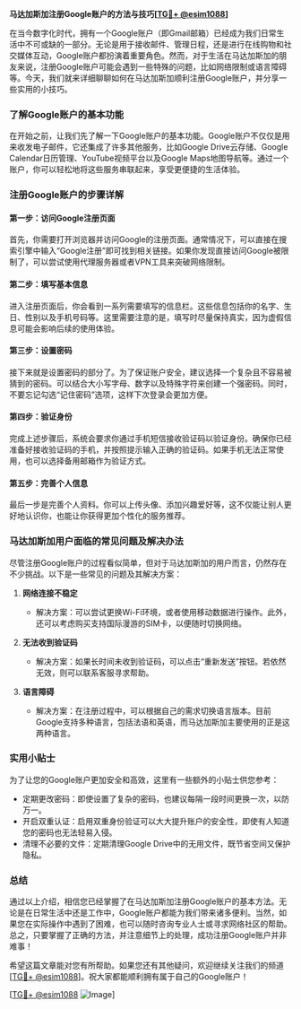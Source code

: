 **马达加斯加注册Google账户的方法与技巧[[TG💪+ @esim1088](https://t.me/s/esim1088)]**

在当今数字化时代，拥有一个Google账户（即Gmail邮箱）已经成为我们日常生活中不可或缺的一部分。无论是用于接收邮件、管理日程，还是进行在线购物和社交媒体互动，Google账户都扮演着重要角色。然而，对于生活在马达加斯加的朋友来说，注册Google账户可能会遇到一些特殊的问题，比如网络限制或语言障碍等。今天，我们就来详细聊聊如何在马达加斯加顺利注册Google账户，并分享一些实用的小技巧。

### 了解Google账户的基本功能

在开始之前，让我们先了解一下Google账户的基本功能。Google账户不仅仅是用来收发电子邮件，它还集成了许多其他服务，比如Google Drive云存储、Google Calendar日历管理、YouTube视频平台以及Google Maps地图导航等。通过一个账户，你可以轻松地将这些服务串联起来，享受更便捷的生活体验。

### 注册Google账户的步骤详解

#### 第一步：访问Google注册页面
首先，你需要打开浏览器并访问Google的注册页面。通常情况下，可以直接在搜索引擎中输入“Google注册”即可找到相关链接。如果你发现直接访问Google被限制了，可以尝试使用代理服务器或者VPN工具来突破网络限制。

#### 第二步：填写基本信息
进入注册页面后，你会看到一系列需要填写的信息栏。这些信息包括你的名字、生日、性别以及手机号码等。这里需要注意的是，填写时尽量保持真实，因为虚假信息可能会影响后续的使用体验。

#### 第三步：设置密码
接下来就是设置密码的部分了。为了保证账户安全，建议选择一个复杂且不容易被猜到的密码。可以结合大小写字母、数字以及特殊字符来创建一个强密码。同时，不要忘记勾选“记住密码”选项，这样下次登录会更加方便。

#### 第四步：验证身份
完成上述步骤后，系统会要求你通过手机短信接收验证码以验证身份。确保你已经准备好接收验证码的手机，并按照提示输入正确的验证码。如果手机无法正常使用，也可以选择备用邮箱作为验证方式。

#### 第五步：完善个人信息
最后一步是完善个人资料。你可以上传头像、添加兴趣爱好等，这不仅能让别人更好地认识你，也能让你获得更加个性化的服务推荐。

### 马达加斯加用户面临的常见问题及解决办法

尽管注册Google账户的过程看似简单，但对于马达加斯加的用户而言，仍然存在不少挑战。以下是一些常见的问题及其解决方案：

1. **网络连接不稳定**
   - 解决方案：可以尝试更换Wi-Fi环境，或者使用移动数据进行操作。此外，还可以考虑购买支持国际漫游的SIM卡，以便随时切换网络。

2. **无法收到验证码**
   - 解决方案：如果长时间未收到验证码，可以点击“重新发送”按钮。若依然无效，则可以联系客服寻求帮助。

3. **语言障碍**
   - 解决方案：在注册过程中，可以根据自己的需求切换语言版本。目前Google支持多种语言，包括法语和英语，而马达加斯加主要使用的正是这两种语言。

### 实用小贴士

为了让您的Google账户更加安全和高效，这里有一些额外的小贴士供您参考：

- 定期更改密码：即使设置了复杂的密码，也建议每隔一段时间更换一次，以防万一。
- 开启双重认证：启用双重身份验证可以大大提升账户的安全性，即使有人知道您的密码也无法轻易入侵。
- 清理不必要的文件：定期清理Google Drive中的无用文件，既节省空间又保护隐私。

### 总结

通过以上介绍，相信您已经掌握了在马达加斯加注册Google账户的基本方法。无论是在日常生活中还是工作中，Google账户都能为我们带来诸多便利。当然，如果您在实际操作中遇到了困难，也可以随时咨询专业人士或寻求网络社区的帮助。总之，只要掌握了正确的方法，并注意细节上的处理，成功注册Google账户并非难事！

希望这篇文章能对您有所帮助。如果您还有其他疑问，欢迎继续关注我们的频道[[TG💪+ @esim1088](https://t.me/s/esim1088)]。祝大家都能顺利拥有属于自己的Google账户！

[[TG💪+ @esim1088](https://t.me/s/esim1088) ![Image](https://i.postimg.cc/4NQfJmqS/Snipaste-2025-05-13-00-14-12.png)]